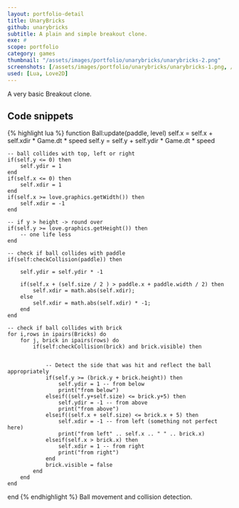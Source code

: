 ```yaml
---
layout: portfolio-detail
title: UnaryBricks
github: unarybricks
subtitle: A plain and simple breakout clone.
exe: #
scope: portfolio
category: games
thumbnail: "/assets/images/portfolio/unarybricks/unarybricks-2.png"
screenshots: [/assets/images/portfolio/unarybricks/unarybricks-1.png, /assets/images/portfolio/unarybricks/unarybricks-2.png]
used: [Lua, Love2D]
---
```


A very basic Breakout clone.

<a id="snippets" class="anchor"></a>

## Code snippets

{% highlight lua %}
function Ball:update(paddle, level)
    self.x = self.x + self.xdir * Game.dt * speed
    self.y = self.y + self.ydir * Game.dt * speed

    -- ball collides with top, left or right
    if(self.y <= 0) then
        self.ydir = 1
    end
    if(self.x <= 0) then
        self.xdir = 1
    end
    if(self.x >= love.graphics.getWidth()) then
        self.xdir = -1
    end

    -- if y > height -> round over
    if(self.y >= love.graphics.getHeight()) then
        -- one life less
    end

    -- check if ball collides with paddle
    if(self:checkCollision(paddle)) then

        self.ydir = self.ydir * -1

        if(self.x + (self.size / 2 ) > paddle.x + paddle.width / 2) then
            self.xdir = math.abs(self.xdir);
        else
            self.xdir = math.abs(self.xdir) * -1;
        end
    end

    -- check if ball collides with brick
    for i,rows in ipairs(Bricks) do
        for j, brick in ipairs(rows) do
            if(self:checkCollision(brick) and brick.visible) then


                -- Detect the side that was hit and reflect the ball appropriately
                if(self.y >= (brick.y + brick.height)) then
                    self.ydir = 1 -- from below
                    print("from below")
                elseif((self.y+self.size) <= brick.y+5) then
                    self.ydir = -1 -- from above
                    print("from above")
                elseif((self.x + self.size) <= brick.x + 5) then
                    self.xdir = -1 -- from left (something not perfect here)
                    print("from left" .. self.x .. " " .. brick.x)
                elseif(self.x > brick.x) then
                    self.xdir = 1 -- from right
                    print("from right")
                end
                brick.visible = false
            end
        end
    end
end
{% endhighlight %}
<span class="glyphicon glyphicon-chevron-right"></span> Ball movement and collision detection.
